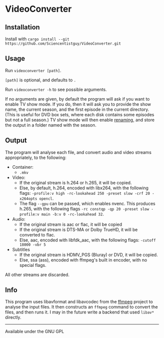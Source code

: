 # VideoConverter

## Installation

Install with `cargo install --git https://github.com/Sciencentistguy/VideoConverter.git`

## Usage

Run `videoconverter [path]`.

`[path]` is optional, and defaults to `.`

Run `videoconverter -h` to see possible arguments.

If no arguments are given, by default the program will ask if you want to enable TV show mode. If you do, then it will ask you to provide the show name, the current season, and the first episode in the current directory. (This is useful for DVD box sets, where each disk contains some episodes but not a full season.) TV show mode will then enable [renaming](https://support.plex.tv/articles/naming-and-organizing-your-tv-show-files/), and store the output in a folder named with the season.

## Output

The program will analyse each file, and convert audio and video streams appropriately, to the following:

- Container:
  - `.mkv`
- Video:
  - If the original stream is h.264 or h.265, it will be copied.
  - Else, by default, h.264, encoded with libx264, with the following flags: `-profile:v high -rc-lookahead 250 -preset slow -crf 20 -x264opts opencl`.
  - The flag `--gpu` can be passed, which enables nvenc. This produces h.265, with the following flags `-rc constqp -qp 20 -preset slow -profile:v main -b:v 0 -rc-lookahead 32`.
- Audio:
  - If the original stream is aac or flac, it will be copied
  - If the original stream is DTS-MA or Dolby TrueHD, it will be converted to flac.
  - Else, aac, encoded with libfdk_aac, with the following flags: `-cutoff 18000 -vbr 5`
- Subtitles
  - If the original stream is HDMV_PGS (Bluray) or DVD, it will be copied.
  - Else, ssa (ass), encoded with ffmpeg's built in encoder, with no special flags.

All other streams are discarded.

## Info

This program uses libavformat and libavcodec from the [ffmpeg](https://ffmpeg.org/) project to analyse the input files. It then constructs an `ffmpeg` command to convert the files, and then runs it. I may in the future write a backend that used `libav*` directly.

---

Available under the GNU GPL
